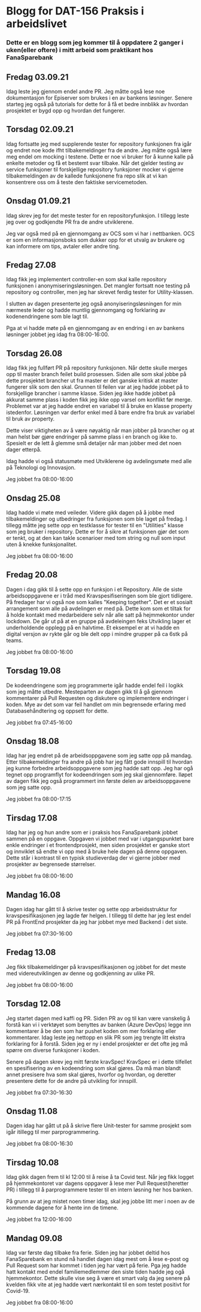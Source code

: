 # Blogg for DAT-156 Praksis i arbeidslivet

### Dette er en blogg som jeg kommer til å oppdatere 2 ganger i uken(eller oftere) i mitt arbeid som praktikant hos FanaSparebank


## Fredag 03.09.21
Idag leste jeg gjennom endel andre PR.
Jeg måtte også lese noe dokumentasjon for Episerver som brukes i en av bankens løsninger.
Senere starteg jeg også på tutorials for dette for å få et bedre innblikk av hvordan prosjektet er bygd opp og hvordan det fungerer.


## Torsdag 02.09.21
Idag fortsatte jeg med supplerende tester for repository funksjonen fra igår og endret noe kode ifht tilbakemeldinger fra de andre.
Jeg måtte også lære meg endel om mocking i testene. Dette er noe vi bruker for å kunne kalle på enkelte metoder og få et bestemt svar tilbake. Når det gjelder testing av service funksjoner til forskjellige repository funksjoner mocker vi gjerne tilbakemeldingen av de kallede funksjonene fra repo slik at vi kan konsentrere oss om å teste den faktiske servicemetoden.


## Onsdag 01.09.21
Idag skrev jeg for det meste tester for en repositoryfunksjon. I tillegg leste jeg over og godkjendte PR fra de andre utviklerene.

Jeg var også med på en gjennomgang av OCS som vi har i nettbanken. OCS er som en informasjonsboks som dukker opp for et utvalg av brukere og kan informere om tips, avtaler eller andre ting.


## Fredag 27.08
Idag fikk jeg implementert controller-en som skal kalle repository funksjonen i anonymiseringsløsningen. Det mangler fortsatt noe testing på repository og controller, men jeg har skrevet ferdig tester for Utility-klassen.

I slutten av dagen presenterte jeg også anonyiseringsløsningen for min nærmeste leder og hadde muntlig gjennomgang og forklaring av kodenendringene som ble lagt til.

Pga at vi hadde møte på en gjennomgang av en endring i en av bankens løsninger jobbet jeg idag fra 08:00-16:00.


## Torsdag 26.08
Idag fikk jeg fullført PR på repository funksjonen. Når dette skulle merges opp til master branch feilet build prosessen. Siden alle som skal jobbe på dette prosjektet brancher ut fra master er det ganske kritisk at master fungerer slik som den skal.
Grunnen til feilen var at jeg hadde jobbet på to forskjellige brancher i samme klasse. Siden jeg ikke hadde jobbet på akkurat samme plass i koden fikk jeg ikke opp varsel om konflikt før merge. Problemet var at jeg hadde endret en variabel til å bruke en klasse property istedenfor. Løsningen var derfor enkel med å bare endre fra bruk av variabel til bruk av property.

Dette viser viktigheten av å være nøyaktig når man jobber på brancher og at man helst bør gjøre endringer på samme plass i en branch og ikke to. Spesielt er de lett å glemme små detaljer når man jobber med det noen dager etterpå.

Idag hadde vi også statusmøte med Utviklerene òg avdelingsmøte med alle på Teknologi og Innovasjon.

Jeg jobbet fra 08:00-16:00

## Onsdag 25.08
Idag hadde vi møte med veileder.
Videre gikk dagen på å jobbe med tilbakemeldinger og utbedringer fra funksjonen som ble laget på fredag. I tillegg måtte jeg sette opp en testklasse for tester til en "Utilities" klasse som jeg bruker i repository. Dette er for å sikre at funksjonen gjør det som er tenkt, og at den kan takle scenarioer med tom string og null som input uten å knekke funksjonalitet.

Jeg jobbet fra 08:00-16:00

## Fredag 20.08
Dagen i dag gikk til å sette opp en funksjon i et Repository. Alle de siste arbeidsoppgavene er i tråd med Kravspesifiseringen som ble gjort tidligere.
På fredager har vi også noe som kalles "Keeping together". Det er et sosialt arrangement som alle på avdelingen er med på. Dette kom som et tiltak for å holde kontakt med medarbeidere selv når alle satt på hejmmekontor under lockdown. De går ut på at en gruppe på avdeleingen feks Utvikling lager et underholdende opplegg på en halvtime. Et eksempel er at vi hadde en digital versjon av rykte går og ble delt opp i mindre grupper på ca 6stk på teams.

Jeg jobbet fra 08:00-16:00


## Torsdag 19.08
De kodeendringene som jeg programmerte igår hadde endel feil i logikk som jeg måtte utbedre. Mesteparten av dagen gikk til å gå gjennom kommentarer på Pull Requesten og diskutere og implementere endringer i koden. Mye av det som var feil handlet om min begrensede erfaring med Databasehåndtering og oppsett for dette.

Jeg jobbet fra 07:45-16:00

## Onsdag 18.08
Idag har jeg endret på de arbeidsoppgavene som jeg satte opp på mandag. Etter tilbakemeldinger fra andre på jobb har jeg fått gode innspill til hvordan jeg kunne forbedre arbeidsoppgavene som jeg hadde satt opp. Jeg har ogå tegnet opp programflyt for kodeendringen som jeg skal gjennomføre. Iløpet av dagen fikk jeg også programmert inn første delen av arbeidsoppgavene som jeg satte opp.

Jeg jobbet fra 08:00-17:15

## Tirsdag 17.08
Idag har jeg og hun andre som er i praksis hos FanaSparebank jobbet sammen på en oppgave. Oppgaven vi jobbet med var i utgangspunktet bare enkle endringer i et frontendprosjekt, men siden prosjektet er ganske stort og innviklet så endte vi opp med å bruke hele dagen på denne oppgaven. Dette står i kontrast til en typisk studieverdag der vi gjerne jobber med prosjekter av begrensede størrelser.

Jeg jobbet fra 08:00-16:00

## Mandag 16.08
Dagen idag har gått til å skrive tester og sette opp arbeidsstruktur for kravspesifikasjonen jeg lagde før helgen. I tillegg til dette har jeg lest endel PR på FrontEnd prosjekter da jeg har jobbet mye med Backend i det siste.

Jeg jobbet fra 07:30-16:00

## Fredag 13.08
Jeg fikk tilbakemeldinger på kravspesifikasjonen og jobbet for det meste med videreutviklingen av denne og godkjenning av ulike PR.

Jeg jobbet fra 08:00-16:00

## Torsdag 12.08
Jeg startet dagen med kaffi og PR. Siden PR av og til kan være vanskelig å forstå kan vi i verktøyet som benyttes av banken (Azure DevOps) legge inn kommentarer å be den som har pushet koden om mer forklaring eller kommentarer. Idag leste jeg nettopp en slik PR som jeg trengte litt ekstra forklaring for å forstå. Siden jeg er ny i endel prosjekter er det ofte jeg må spørre om diverse funksjoner i koden.

Senere på dagen skrev jeg mitt første kravSpec!
KravSpec er i dette tilfellet en spesifisering av en kodeendring som skal gjøres. Da må man blandt annet presisere hva som skal gjøres, hvorfor og hvordan, og deretter presentere dette for de andre på utvikling for innspill.

Jeg jobbet fra 07:30-16:30

## Onsdag 11.08
Dagen idag har gått ut på å skrive flere Unit-tester for samme prosjekt som igår itillegg til mer parprogrammering.

Jeg jobbet fra 08:00-16:30

## Tirsdag 10.08
Idag gikk dagen frem til kl 12:00 til å reise å ta Covid test.
Når jeg fikk logget på hjemmekontoret var dagens oppgaver å lese mer Pull Request(heretter PR) i tillegg til å parprogrammere tester til en intern løsning her hos banken.

På grunn av at jeg mistet noen timer idag, skal jeg jobbe litt mer i noen av de kommende dagene for å hente inn de timene.

Jeg jobbet fra 12:00-16:00

## Mandag  09.08
Idag var første dag tilbake fra ferie. Siden jeg har jobbet deltid hos FanaSparebank en stund nå handlet dagen idag mest om å lese e-post og Pull Request som har kommet i tiden jeg har vært på ferie. Pga jeg hadde hatt kontakt med endel familiemedlemmer den siste tiden hadde jeg ogå hjemmekontor. Dette skulle vise seg å være et smart valg da jeg senere på kvelden fikk vite at jeg hadde vært nærkontakt til en som testet positivt for Covid-19.

Jeg jobbet fra 08:00-16:00

